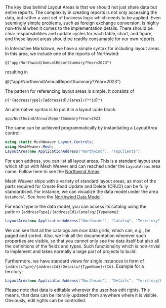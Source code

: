﻿---
Title: "Personalize Data Reports with Layout Areas"
Abstract: >
  We live in times of hyper personalization of all information. 
  This is also true for data reports: Very often, the same data is presented in different ways to different audiences.
  This article shows how to use layout areas to personalize data reports.
Thumbnail: "images/Layout Areas.jpeg"
VideoUrl: "https://www.youtube.com/embed/q1MKJ-8R2yM?si=dLCU50EDhYvELID3"
VideoDuration: "00:15:00"
Published: "2025-04-21"
Authors:
  - "Roland Bürgi"
Tags:
  - "Documentation"
  - "Layout"
  - "Layout Area"
  - "Markdown"
---

The key idea behind Layout Areas is that we should not just share data but
entire reports. The complexity in creating reports is not only accessing the data,
but rather a vast set of business logic which needs to be applied. Even seemingly
simple problems, such as foreign exchange conversion, is highly non-trivial
when it comes to the implementation details. There should be clear responsibilities
and update cycles for each table, chart, and figure, and these layout areas
should be readily consumable for our own reports.

In Interactive Markdown, we have a simple syntax for including layout areas. In this area, we include 
one of the reports of Northwind:

```
@("app/Northwind/AnnualReportSummary?Year=2023")
```
resulting in 

@("app/Northwind/AnnualReportSummary?Year=2023")

The pattern for referencing layout areas is simple. It consists of 

```
@("{addressType}/{addressId}/{area}/{**id}")
```

An alternative syntax is to put it in a layout code block:
```layout --show-header
app/Northwind/AnnualReportSummary?Year=2023
```

The same can be achieved programmatically by instantiating a LayoutArea control:

```csharp --render LayoutArea --show-code
using static MeshWeaver.Layout.Controls;
using MeshWeaver.Mesh;
LayoutArea(new ApplicationAddress("Northwind"), "TopClients")
```

For each address, you can list all layout areas. This is a standard layout
area which ships with Mesh Weaver and can reached under the `LayoutAreas` area
name. Follow here to see the [Northwind Areas](/app/Northwind/LayoutAreas).

Mesh Weaver ships with a variety of standard layout areas, as most of the parts
required for Create Read Update and Delete (CRUD) can be fully standardised. For instance,
we can visualize the data model under the area `DataModel`. See here the 
[Northwind Data Model](/app/Northwind/DataModel).

For each type in the data model, you can access its catalog using the pattern
`{addressType}/{addressId}/Catalog/{TypeName}`:

```csharp --render Catalog --show-code
LayoutArea(new ApplicationAddress("Northwind"), "Catalog", "Territory")
```

We can see that all the catalogs are nice data grids, which can, e.g., be paged and sorted. Also, we link all
the documentation wherever such properties are visible, so that you cannot only see the data itself but also all 
the definitions of the fields and types. Such functionality
which is non-trivial to implement and takes normally a large part of projects to build.

Furthermore, we have standard views for
single instances in form of `{addressType}/{addressId}/Details/{TypeName}/{Id}`. Example for a territory:

```csharp --render Details --show-code
LayoutArea(new ApplicationAddress("Northwind"), "Details", "Territory/06897")
```

Please note that data is editable wherever the user has edit rights. This means, that 
data can be literally updated from anywhere where it is visible. Obviously, edit rights can be controlled.
